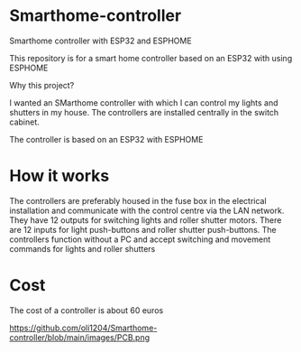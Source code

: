 # Smarthome-controller
Smarthome controller with ESP32 and ESPHOME

This repository is for a smart home controller based on an ESP32 with using ESPHOME


Why this project?

I wanted an SMarthome controller with which I can control my lights and shutters in my house. The controllers are installed centrally in the switch cabinet.

The controller is based on an ESP32 with ESPHOME

# How it works

The controllers are preferably housed in the fuse box in the electrical installation and communicate with the control centre via the LAN network. They have 12 outputs for switching lights and roller shutter motors. There are 12 inputs for light push-buttons and roller shutter push-buttons. The controllers function without a PC and accept switching and movement commands for lights and roller shutters

# Cost

The cost of a controller is about 60 euros

https://github.com/oli1204/Smarthome-controller/blob/main/images/PCB.png





